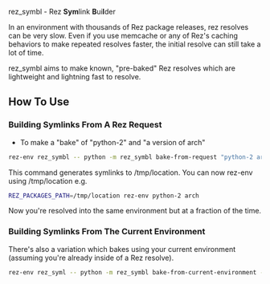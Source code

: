 rez_symbl - Rez **Sym**link **B**ui**l**der

In an environment with thousands of Rez package releases, rez resolves
can be very slow. Even if you use memcache or any of Rez's caching
behaviors to make repeated resolves faster, the initial resolve can
still take a lot of time.

rez_symbl aims to make known, "pre-baked" Rez resolves which are
lightweight and lightning fast to resolve.

## How To Use
### Building Symlinks From A Rez Request

- To make a "bake" of "python-2" and "a version of arch"

```sh
rez-env rez_symbl -- python -m rez_symbl bake-from-request "python-2 arch" --output-directory /tmp/location
```

This command generates symlinks to /tmp/location.
You can now rez-env using /tmp/location e.g.

```sh
REZ_PACKAGES_PATH=/tmp/location rez-env python-2 arch
```

Now you're resolved into the same environment but at a fraction of the time.

### Building Symlinks From The Current Environment

There's also a variation which bakes using your current environment
(assuming you're already inside of a Rez resolve).

```sh
rez-env rez_syml -- python -m rez_symbl bake-from-current-environment --output-directory /tmp/location2
```
